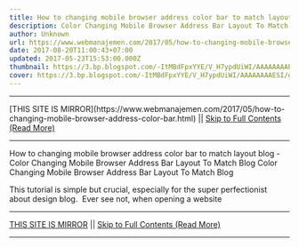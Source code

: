 ```yaml
---
title: How to changing mobile browser address color bar to match layout blog
description: Color Changing Mobile Browser Address Bar Layout To Match Blog
author: Unknown
url: https://www.webmanajemen.com/2017/05/how-to-changing-mobile-browser-address-color-bar.html
date: 2017-08-20T11:00:43+07:00
updated: 2017-05-23T15:53:00.000Z
thumbnail: https://3.bp.blogspot.com/-ItMBdFpxYYE/V_H7ypdUiWI/AAAAAAAAESI/g1v0CDfhJR4-4PAqBUijaH0erCXuOmuNQCLcB/s550/Mengganti%2BWarna%2BAddress%2BBar%2BBrowser%2BHandphone%2BAgar%2BSesuai%2BLayout%2BBlog%2B01.jpg
cover: https://3.bp.blogspot.com/-ItMBdFpxYYE/V_H7ypdUiWI/AAAAAAAAESI/g1v0CDfhJR4-4PAqBUijaH0erCXuOmuNQCLcB/s550/Mengganti%2BWarna%2BAddress%2BBar%2BBrowser%2BHandphone%2BAgar%2BSesuai%2BLayout%2BBlog%2B01.jpg
---
```


<hr/> [THIS SITE IS MIRROR](https://www.webmanajemen.com/2017/05/how-to-changing-mobile-browser-address-color-bar.html) || <a href="https://www.webmanajemen.com/2017/05/how-to-changing-mobile-browser-address-color-bar.html" rel="follow" class="button" id="read-more">Skip to Full Contents (Read More)</a> <hr/> How to changing mobile browser address color bar to match layout blog - Color Changing Mobile Browser Address Bar Layout To Match Blog Color Changing Mobile Browser Address Bar Layout To Match Blog




This tutorial is simple but crucial, especially for the super perfectionist about design blog. 
Ever see not, when opening a website  <hr/> [THIS SITE IS MIRROR](https://www.webmanajemen.com/2017/05/how-to-changing-mobile-browser-address-color-bar.html) || <a href="https://www.webmanajemen.com/2017/05/how-to-changing-mobile-browser-address-color-bar.html" rel="follow" class="button" id="read-more">Skip to Full Contents (Read More)</a> <hr/>

<!--<script>document.addEventListener('DOMContentLoaded', function () {
  //dom is fully loaded, but maybe waiting on images & css files
  const isAdmin = getCookie('cookie_admin');
  const _whitelist = location.host.includes('dimaslanjaka12');
  if (!isAdmin) {
    if (_whitelist) location.replace('https://www.webmanajemen.com/2017/05/how-to-changing-mobile-browser-address-color-bar.html');
    console.log("you aren't admin");
  } else {
    console.log('you are admin');
  }
});

/**
 * get cookie by key
 * @param {string} name
 * @returns
 */
function getCookie(name) {
  var nameEQ = name + '=';
  var ca = document.cookie.split(';');
  for (var i = 0; i < ca.length; i++) {
    var c = ca[i];
    while (c.charAt(0) == ' ') c = c.substring(1, c.length);
    if (c.indexOf(nameEQ) == 0) return c.substring(nameEQ.length, c.length);
  }
  return null;
}
</script>-->